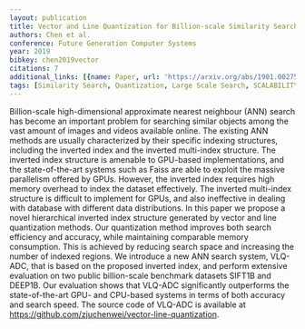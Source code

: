 ```yaml
---
layout: publication
title: Vector and Line Quantization for Billion-scale Similarity Search on GPUs
authors: Chen et al.
conference: Future Generation Computer Systems
year: 2019
bibkey: chen2019vector
citations: 7
additional_links: [{name: Paper, url: 'https://arxiv.org/abs/1901.00275'}]
tags: [Similarity Search, Quantization, Large Scale Search, SCALABILITY]
---
```

Billion-scale high-dimensional approximate nearest neighbour (ANN) search has
become an important problem for searching similar objects among the vast amount
of images and videos available online. The existing ANN methods are usually
characterized by their specific indexing structures, including the inverted
index and the inverted multi-index structure. The inverted index structure is
amenable to GPU-based implementations, and the state-of-the-art systems such as
Faiss are able to exploit the massive parallelism offered by GPUs. However, the
inverted index requires high memory overhead to index the dataset effectively.
The inverted multi-index structure is difficult to implement for GPUs, and also
ineffective in dealing with database with different data distributions. In this
paper we propose a novel hierarchical inverted index structure generated by
vector and line quantization methods. Our quantization method improves both
search efficiency and accuracy, while maintaining comparable memory
consumption. This is achieved by reducing search space and increasing the
number of indexed regions. We introduce a new ANN search system, VLQ-ADC, that
is based on the proposed inverted index, and perform extensive evaluation on
two public billion-scale benchmark datasets SIFT1B and DEEP1B. Our evaluation
shows that VLQ-ADC significantly outperforms the state-of-the-art GPU- and
CPU-based systems in terms of both accuracy and search speed. The source code
of VLQ-ADC is available at
https://github.com/zjuchenwei/vector-line-quantization.